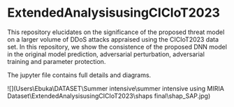 # ExtendedAnalysisusingCICIoT2023
This repository elucidates on the significance of the proposed threat model on a larger volume of DDoS attacks appraised using the CICIoT2023 data set.
In this repository, we show the consistence of the proposed DNN model in the original model prediction, adversarial perturbation, adversarial training and parameter protection.



The jupyter file contains full details and diagrams.


![](Users\Ebuka\DATASET\Summer intensive\summer intensive using MIRIA Dataset\ExtendedAnalysisusingCICIoT2023\shaps final\shap_SAP.jpg)
